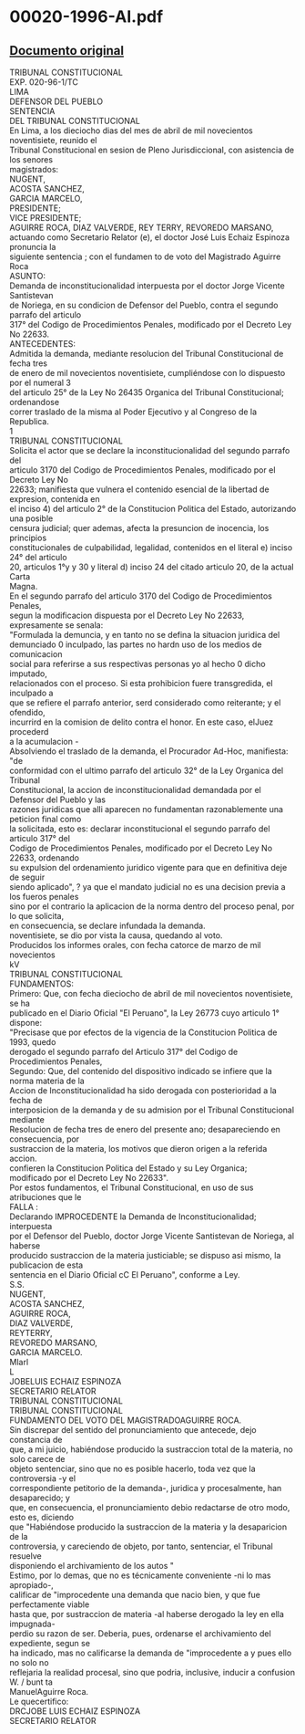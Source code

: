 
00020-1996-AI.pdf
=================
  
[Documento original](https://tc.gob.pe/jurisprudencia/1997/00020-1996-AI.pdf)  
---  
TRIBUNAL CONSTITUCIONAL  
EXP. 020-96-1/TC  
LIMA  
DEFENSOR DEL PUEBLO  
SENTENCIA  
DEL TRIBUNAL CONSTITUCIONAL  
En Lima, a los dieciocho dias del mes de abril de mil novecientos noventisiete, reunido el  
Tribunal Constitucional en sesion de Pleno Jurisdiccional, con asistencia de los senores  
magistrados:  
NUGENT,  
ACOSTA SANCHEZ,  
GARCIA MARCELO,  
PRESIDENTE;  
VICE PRESIDENTE;  
AGUIRRE ROCA, DIAZ VALVERDE, REY TERRY, REVOREDO MARSANO,  
actuando como Secretario Relator (e), el doctor José Luis Echaiz Espinoza pronuncia la  
siguiente sentencia ; con el fundamen to de voto del Magistrado Aguirre Roca  
ASUNTO:  
Demanda de inconstitucionalidad interpuesta por el doctor Jorge Vicente Santistevan  
de Noriega, en su condicion de Defensor del Pueblo, contra el segundo parrafo del articulo  
317° del Codigo de Procedimientos Penales, modificado por el Decreto Ley No 22633.  
ANTECEDENTES:  
Admitida la demanda, mediante resolucion del Tribunal Constitucional de fecha tres  
de enero de mil novecientos noventisiete, cumpliéndose con lo dispuesto por el numeral 3  
del articulo 25° de la Ley No 26435 Organica del Tribunal Constitucional; ordenandose  
correr traslado de la misma al Poder Ejecutivo y al Congreso de la Republica.  
1  
TRIBUNAL CONSTITUCIONAL  
Solicita el actor que se declare la inconstitucionalidad del segundo parrafo del  
articulo 3170 del Codigo de Procedimientos Penales, modificado por el Decreto Ley No  
22633; manifiesta que vulnera el contenido esencial de la libertad de expresion, contenida en  
el inciso 4) del articulo 2° de la Constitucion Politica del Estado, autorizando una posible  
censura judicial; quer ademas, afecta la presuncion de inocencia, los principios  
constitucionales de culpabilidad, legalidad, contenidos en el literal e) inciso 24° del articulo  
20, articulos 1°y y 30 y literal d) inciso 24 del citado articulo 20, de la actual Carta  
Magna.  
En el segundo parrafo del articulo 3170 del Codigo de Procedimientos Penales,  
segun la modificacion dispuesta por el Decreto Ley No 22633, expresamente se senala:  
"Formulada la demuncia, y en tanto no se defina la situacion juridica del  
demunciado 0 inculpado, las partes no hardn uso de los medios de comunicacion  
social para referirse a sus respectivas personas yo al hecho 0 dicho imputado,  
relacionados con el proceso. Si esta prohibicion fuere transgredida, el inculpado a  
que se refiere el parrafo anterior, serd considerado como reiterante; y el ofendido,  
incurrird en la comision de delito contra el honor. En este caso, elJuez procederd  
a la acumulacion -  
Absolviendo el traslado de la demanda, el Procurador Ad-Hoc, manifiesta: "de  
conformidad con el ultimo parrafo del articulo 32° de la Ley Organica del Tribunal  
Constitucional, la accion de inconstitucionalidad demandada por el Defensor del Pueblo y las  
razones juridicas que alli aparecen no fundamentan razonablemente una peticion final como  
la solicitada, esto es: declarar inconstitucional el segundo parrafo del articulo 317° del  
Codigo de Procedimientos Penales, modificado por el Decreto Ley No 22633, ordenando  
su expulsion del ordenamiento juridico vigente para que en definitiva deje de seguir  
siendo aplicado", ? ya que el mandato judicial no es una decision previa a los fueros penales  
sino por el contrario la aplicacion de la norma dentro del proceso penal, por lo que solicita,  
en consecuencia, se declare infundada la demanda.  
noventisiete, se dio por vista la causa, quedando al voto.  
Producidos los informes orales, con fecha catorce de marzo de mil novecientos  
kV  
TRIBUNAL CONSTITUCIONAL  
FUNDAMENTOS:  
Primero: Que, con fecha dieciocho de abril de mil novecientos noventisiete, se ha  
publicado en el Diario Oficial "El Peruano", la Ley 26773 cuyo articulo 1° dispone:  
"Precisase que por efectos de la vigencia de la Constitucion Politica de 1993, quedo  
derogado el segundo parrafo del Articulo 317° del Codigo de Procedimientos Penales,  
Segundo: Que, del contenido del dispositivo indicado se infiere que la norma materia de la  
Accion de Inconstitucionalidad ha sido derogada con posterioridad a la fecha de  
interposicion de la demanda y de su admision por el Tribunal Constitucional mediante  
Resolucion de fecha tres de enero del presente ano; desapareciendo en consecuencia, por  
sustraccion de la materia, los motivos que dieron origen a la referida accion.  
confieren la Constitucion Politica del Estado y su Ley Organica;  
modificado por el Decreto Ley No 22633".  
Por estos fundamentos, el Tribunal Constitucional, en uso de sus atribuciones que le  
FALLA :  
Declarando IMPROCEDENTE la Demanda de Inconstitucionalidad; interpuesta  
por el Defensor del Pueblo, doctor Jorge Vicente Santistevan de Noriega, al haberse  
producido sustraccion de la materia justiciable; se dispuso asi mismo, la publicacion de esta  
sentencia en el Diario Oficial cC El Peruano", conforme a Ley.  
S.S.  
NUGENT,  
ACOSTA SANCHEZ,  
AGUIRRE ROCA,  
DIAZ VALVERDE,  
REYTERRY,  
REVOREDO MARSANO,  
GARCIA MARCELO.  
Mlarl  
L  
JOBELUIS ECHAIZ ESPINOZA  
SECRETARIO RELATOR  
TRIBUNAL CONSTITUCIONAL  
TRIBUNAL CONSTITUCIONAL  
FUNDAMENTO DEL VOTO DEL MAGISTRADOAGUIRRE ROCA.  
Sin discrepar del sentido del pronunciamiento que antecede, dejo constancia de  
que, a mi juicio, habiéndose producido la sustraccion total de la materia, no solo carece de  
objeto sentenciar, sino que no es posible hacerlo, toda vez que la controversia -y el  
correspondiente petitorio de la demanda-, juridica y procesalmente, han desaparecido; y  
que, en consecuencia, el pronunciamiento debio redactarse de otro modo, esto es, diciendo  
que "Habiéndose producido la sustraccion de la materia y la desaparicion de la  
controversia, y careciendo de objeto, por tanto, sentenciar, el Tribunal resuelve  
disponiendo el archivamiento de los autos "  
Estimo, por lo demas, que no es técnicamente conveniente -ni lo mas apropiado-,  
calificar de "improcedente  una demanda que nacio bien, y que fue perfectamente viable  
hasta que, por sustraccion de materia -al haberse derogado la ley en ella impugnada-  
perdio su razon de ser. Deberia, pues, ordenarse el archivamiento del expediente, segun se  
ha indicado, mas no calificarse la demanda de "improcedente a y pues ello no solo no  
reflejaria la realidad procesal, sino que podria, inclusive, inducir a confusion  
W. / bunt ta  
ManuelAguirre Roca.  
Le quecertifico:  
DRCJOBE LUIS ECHAIZ ESPINOZA  
SECRETARIO RELATOR